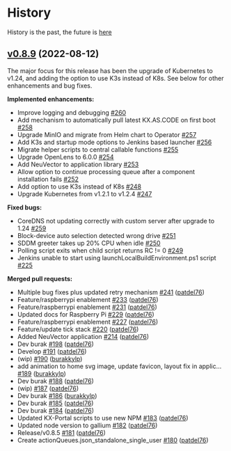 # History

History is the past, the future is [here](https://accenture.github.io/kx.as.code/Overview/Future-Roadmap/)

## [v0.8.9](https://github.com/Accenture/kx.as.code/releases/tag/v0.8.9) (2022-08-12)
The major focus for this release has been the upgrade of Kubernetes to v1.24, and adding the option to use K3s instead of K8s. See below for other enhancements and bug fixes.

**Implemented enhancements:**

- Improve logging and debugging [\#260](https://github.com/Accenture/kx.as.code/issues/260)
- Add mechanism to automatically pull latest KX.AS.CODE on first boot [\#258](https://github.com/Accenture/kx.as.code/issues/258)
- Upgrade MinIO and migrate from Helm chart to Operator [\#257](https://github.com/Accenture/kx.as.code/issues/257)
- Add K3s and startup mode options to Jenkins based launcher [\#256](https://github.com/Accenture/kx.as.code/issues/256)
- Migrate helper scripts to central callable functions [\#255](https://github.com/Accenture/kx.as.code/issues/255)
- Upgrade OpenLens to 6.0.0 [\#254](https://github.com/Accenture/kx.as.code/issues/254)
- Add NeuVector to application library [\#253](https://github.com/Accenture/kx.as.code/issues/253)
- Allow option to continue processing queue after a component installation fails [\#252](https://github.com/Accenture/kx.as.code/issues/252)
- Add option to use K3s instead of K8s [\#248](https://github.com/Accenture/kx.as.code/issues/248)
- Upgrade Kubernetes from v1.2.1 to v1.2.4 [\#247](https://github.com/Accenture/kx.as.code/issues/247)

**Fixed bugs:**

- CoreDNS not updating correctly with custom server after upgrade to 1.24 [\#259](https://github.com/Accenture/kx.as.code/issues/259)
- Block-device auto selection detected wrong drive [\#251](https://github.com/Accenture/kx.as.code/issues/251)
- SDDM greeter takes up 20% CPU when idle [\#250](https://github.com/Accenture/kx.as.code/issues/250)
- Polling script exits when child script returns RC != 0 [\#249](https://github.com/Accenture/kx.as.code/issues/249)
- Jenkins unable to start using launchLocalBuildEnvironment.ps1 script [\#225](https://github.com/Accenture/kx.as.code/issues/225)

**Merged pull requests:**

- Multiple bug fixes plus updated retry mechanism [\#241](https://github.com/Accenture/kx.as.code/pull/241) ([patdel76](https://github.com/patdel76))
- Feature/raspberrypi enablement [\#233](https://github.com/Accenture/kx.as.code/pull/233) ([patdel76](https://github.com/patdel76))
- Feature/raspberrypi enablement [\#231](https://github.com/Accenture/kx.as.code/pull/231) ([patdel76](https://github.com/patdel76))
- Updated docs for Raspberry Pi [\#229](https://github.com/Accenture/kx.as.code/pull/229) ([patdel76](https://github.com/patdel76))
- Feature/raspberrypi enablement [\#227](https://github.com/Accenture/kx.as.code/pull/227) ([patdel76](https://github.com/patdel76))
- Feature/update tick stack [\#220](https://github.com/Accenture/kx.as.code/pull/220) ([patdel76](https://github.com/patdel76))
- Added NeuVector application [\#214](https://github.com/Accenture/kx.as.code/pull/214) ([patdel76](https://github.com/patdel76))
- Dev burak [\#198](https://github.com/Accenture/kx.as.code/pull/198) ([patdel76](https://github.com/patdel76))
- Develop [\#191](https://github.com/Accenture/kx.as.code/pull/191) ([patdel76](https://github.com/patdel76))
- \(wip\) [\#190](https://github.com/Accenture/kx.as.code/pull/190) ([burakkylp](https://github.com/burakkylp))
- add animation to home svg image, update favicon, layout fix in applic… [\#189](https://github.com/Accenture/kx.as.code/pull/189) ([burakkylp](https://github.com/burakkylp))
- Dev burak [\#188](https://github.com/Accenture/kx.as.code/pull/188) ([patdel76](https://github.com/patdel76))
- \(wip\) [\#187](https://github.com/Accenture/kx.as.code/pull/187) ([patdel76](https://github.com/patdel76))
- Dev burak [\#186](https://github.com/Accenture/kx.as.code/pull/186) ([burakkylp](https://github.com/burakkylp))
- Dev burak [\#185](https://github.com/Accenture/kx.as.code/pull/185) ([patdel76](https://github.com/patdel76))
- Dev burak [\#184](https://github.com/Accenture/kx.as.code/pull/184) ([patdel76](https://github.com/patdel76))
- Updated KX-Portal scripts to use new NPM [\#183](https://github.com/Accenture/kx.as.code/pull/183) ([patdel76](https://github.com/patdel76))
- Updated node version to gallium [\#182](https://github.com/Accenture/kx.as.code/pull/182) ([patdel76](https://github.com/patdel76))
- Release/v0.8.5 [\#181](https://github.com/Accenture/kx.as.code/pull/181) ([patdel76](https://github.com/patdel76))
- Create actionQueues.json\_standalone\_single\_user [\#180](https://github.com/Accenture/kx.as.code/pull/180) ([patdel76](https://github.com/patdel76))

